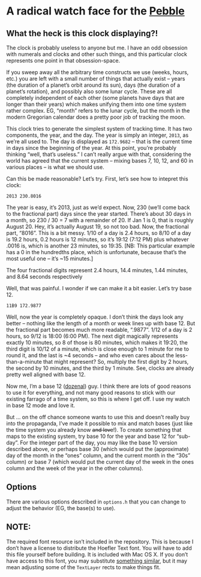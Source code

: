 # A radical watch face for the [Pebble](http://getpebble.com)

## What the heck is this clock displaying?!

The clock is probably useless to anyone but me. I have an odd obsession with numerals and clocks and other such things, and this particular clock represents one point in that obsession-space.

If you sweep away all the arbitrary time constructs we use (weeks, hours, etc.) you are left with a small number of things that actually exist – years (the duration of a planet’s orbit around its sun), days (the duration of a planet’s rotation), and possibly also some lunar cycle. These are all completely independent of each other (some planets have days that are longer than their years) which makes unifying them into one time system rather complex. EG, “month” refers to the lunar cycle, but the month in the modern Gregorian calendar does a pretty poor job of tracking the moon.

This clock tries to generate the simplest system of tracking time. It has two components, the year, and the day. The year is simply an integer, `2013`, as we’re all used to. The day is displayed as `172.9682` – that is the current time in days since the beginning of the year. At this point, you’re probably thinking “well, that’s useless.” I can’t really argue with that, considering the world has agreed that the current system – mixing bases 7, 10, 12, and 60 in various places – is what we should use.

Can this be made reasonable? Let’s try. First, let’s see how to intepret this clock:

    2013 230.8016

The year is easy, it’s 2013, just as we’d expect. Now, 230 (we’ll come back to the fractional part) days since the year started. There’s about 30 days in a month, so 230 / 30 = 7 with a remainder of 20. If Jan 1 is 0, that is roughly August 20. Hey, it’s actually August 19, so not too bad. Now, the fractional part, “8016”. This is a bit messy. 1/10 of a day is 2.4 hours, so 8/10 of a day is 19.2 hours, 0.2 hours is 12 minutes, so it’s 19:12 (7:12 PM) plus whatever .0016 is, which is another 23 minutes, so 19:35. [NB: This particular example has a 0 in the hundredths place, which is unfortunate, because that’s the most useful one – it’s ~15 minutes.]

The four fractional digits represent 2.4 hours, 14.4 minutes, 1.44 minutes, and 8.64 seconds respectively

Well, that was painful. I wonder if we can make it a bit easier. Let’s try base 12.

    11B9 172.9877

Well, now the year is completely opaque. I don’t think the days look any better – nothing like the length of a month or week lines up with base 12. But the fractional part becomes much more readable, “.9877”. 1/12 of a day is 2 hours, so 9/12 is 18:00 (6:00 PM). The next digit magically represents exactly 10 minutes, so 8 of those is 80 minutes, which makes it 19:20, the third digit is 10/12 of a minute, which is close enough to 1 minute for me to round it, and the last is ~4 seconds – and who even cares about the less-than-a-minute that might represent? So, multiply the first digit by 2 hours, the second by 10 minutes, and the third by 1 minute. See, clocks are already pretty well aligned with base 12.

Now me, I’m a base 12 ([dozenal](http://www.dozenal.org/drupal/content/basics)) guy. I think there are lots of good reasons to use it for everything, and not many good reasons to stick with our existing farrago of a time system, so this is where I get off. I use my watch in base 12 mode and love it.

But … on the off chance someone wants to use this and doesn’t really buy into the propaganda, I’ve made it possible to mix and match bases (just like the time system you already know ~~and love~~!). To create something that maps to the existing system, try base 10 for the year and base 12 for “sub-day”. For the integer part of the day, you may like the base 10 version described above, or perhaps base 30 (which would put the (approximate) day of the month in the “ones” column, and the current month in the “30s” column) or base 7 (which would put the current day of the week in the ones column and the week of the year in the other columns).

## Options

There are various options described in `options.h` that you can change to adjust the behavior (EG, the base(s) to use).

## NOTE:

The required font resource isn’t included in the repository. This is because I don’t have a license to distribute the Hoefler Text font. You will have to add this file yourself before building. It is included with Mac OS X. If you don’t have access to this font, you may substitute [something similar](http://graphicdesign.stackexchange.com/questions/17347/can-anyone-suggest-a-free-equivalent-of-the-hoefler-text-font), but it may mean adjusting some of the `TextLayer` rects to make things fit.
